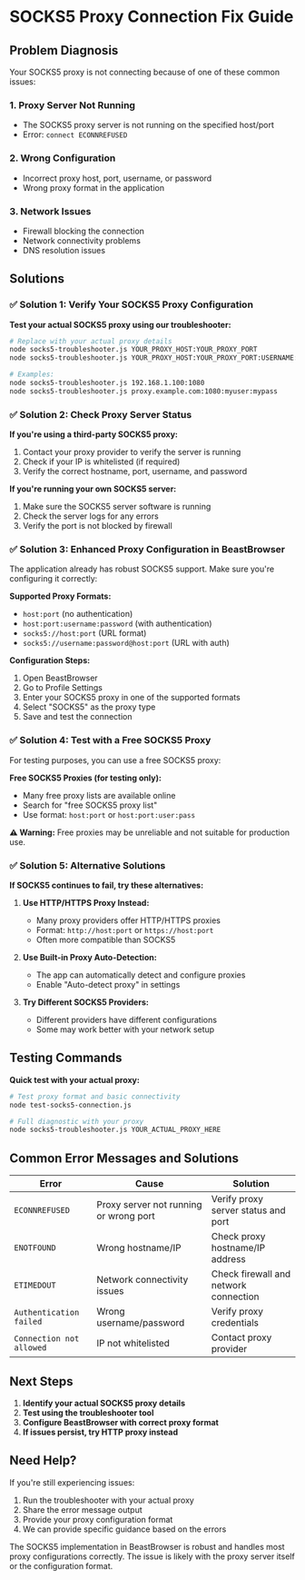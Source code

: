 # SOCKS5 Proxy Connection Fix Guide

## Problem Diagnosis
Your SOCKS5 proxy is not connecting because of one of these common issues:

### 1. **Proxy Server Not Running**
- The SOCKS5 proxy server is not running on the specified host/port
- Error: `connect ECONNREFUSED`

### 2. **Wrong Configuration**
- Incorrect proxy host, port, username, or password
- Wrong proxy format in the application

### 3. **Network Issues**
- Firewall blocking the connection
- Network connectivity problems
- DNS resolution issues

## Solutions

### ✅ Solution 1: Verify Your SOCKS5 Proxy Configuration

**Test your actual SOCKS5 proxy using our troubleshooter:**
```bash
# Replace with your actual proxy details
node socks5-troubleshooter.js YOUR_PROXY_HOST:YOUR_PROXY_PORT
node socks5-troubleshooter.js YOUR_PROXY_HOST:YOUR_PROXY_PORT:USERNAME:PASSWORD

# Examples:
node socks5-troubleshooter.js 192.168.1.100:1080
node socks5-troubleshooter.js proxy.example.com:1080:myuser:mypass
```

### ✅ Solution 2: Check Proxy Server Status

**If you're using a third-party SOCKS5 proxy:**
1. Contact your proxy provider to verify the server is running
2. Check if your IP is whitelisted (if required)
3. Verify the correct hostname, port, username, and password

**If you're running your own SOCKS5 server:**
1. Make sure the SOCKS5 server software is running
2. Check the server logs for any errors
3. Verify the port is not blocked by firewall

### ✅ Solution 3: Enhanced Proxy Configuration in BeastBrowser

The application already has robust SOCKS5 support. Make sure you're configuring it correctly:

**Supported Proxy Formats:**
- `host:port` (no authentication)
- `host:port:username:password` (with authentication)
- `socks5://host:port` (URL format)
- `socks5://username:password@host:port` (URL with auth)

**Configuration Steps:**
1. Open BeastBrowser
2. Go to Profile Settings
3. Enter your SOCKS5 proxy in one of the supported formats
4. Select "SOCKS5" as the proxy type
5. Save and test the connection

### ✅ Solution 4: Test with a Free SOCKS5 Proxy

For testing purposes, you can use a free SOCKS5 proxy:

**Free SOCKS5 Proxies (for testing only):**
- Many free proxy lists are available online
- Search for "free SOCKS5 proxy list"
- Use format: `host:port` or `host:port:user:pass`

**⚠️ Warning:** Free proxies may be unreliable and not suitable for production use.

### ✅ Solution 5: Alternative Solutions

**If SOCKS5 continues to fail, try these alternatives:**

1. **Use HTTP/HTTPS Proxy Instead:**
   - Many proxy providers offer HTTP/HTTPS proxies
   - Format: `http://host:port` or `https://host:port`
   - Often more compatible than SOCKS5

2. **Use Built-in Proxy Auto-Detection:**
   - The app can automatically detect and configure proxies
   - Enable "Auto-detect proxy" in settings

3. **Try Different SOCKS5 Providers:**
   - Different providers have different configurations
   - Some may work better with your network setup

## Testing Commands

**Quick test with your actual proxy:**
```bash
# Test proxy format and basic connectivity
node test-socks5-connection.js

# Full diagnostic with your proxy
node socks5-troubleshooter.js YOUR_ACTUAL_PROXY_HERE
```

## Common Error Messages and Solutions

| Error | Cause | Solution |
|-------|-------|----------|
| `ECONNREFUSED` | Proxy server not running or wrong port | Verify proxy server status and port |
| `ENOTFOUND` | Wrong hostname/IP | Check proxy hostname/IP address |
| `ETIMEDOUT` | Network connectivity issues | Check firewall and network connection |
| `Authentication failed` | Wrong username/password | Verify proxy credentials |
| `Connection not allowed` | IP not whitelisted | Contact proxy provider |

## Next Steps

1. **Identify your actual SOCKS5 proxy details**
2. **Test using the troubleshooter tool**
3. **Configure BeastBrowser with correct proxy format**
4. **If issues persist, try HTTP proxy instead**

## Need Help?

If you're still experiencing issues:
1. Run the troubleshooter with your actual proxy
2. Share the error message output
3. Provide your proxy configuration format
4. We can provide specific guidance based on the errors

The SOCKS5 implementation in BeastBrowser is robust and handles most proxy configurations correctly. The issue is likely with the proxy server itself or the configuration format.
